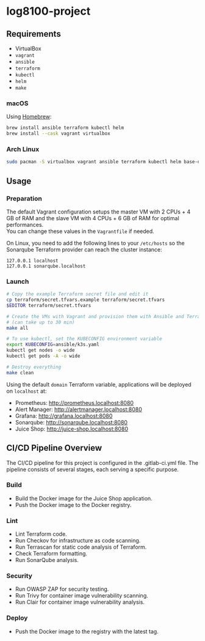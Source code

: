 # log8100-project

## Requirements

- VirtualBox
- `vagrant`
- `ansible`
- `terraform`
- `kubectl`
- `helm`
- `make`

### macOS

Using [Homebrew](https://brew.sh):

```sh
brew install ansible terraform kubectl helm
brew install --cask vagrant virtualbox
```

### Arch Linux

```sh
sudo pacman -S virtualbox vagrant ansible terraform kubectl helm base-devel
```

## Usage

### Preparation

The default Vagrant configuration setups the master VM with 2 CPUs + 4 GB of RAM and the slave VM with 4 CPUs + 6 GB of
RAM for optimal performances.\
You can change these values in the `Vagrantfile` if needed.

On Linux, you need to add the following lines to your `/etc/hosts` so the Sonarqube Terraform provider can reach the cluster instance:

```
127.0.0.1 localhost
127.0.0.1 sonarqube.localhost
```

### Launch

```sh
# Copy the example Terraform secret file and edit it
cp terraform/secret.tfvars.example terraform/secret.tfvars
$EDITOR terraform/secret.tfvars

# Create the VMs with Vagrant and provision them with Ansible and Terraform
# (can take up to 30 min)
make all

# To use kubectl, set the KUBECONFIG environment variable
export KUBECONFIG=ansible/k3s.yaml
kubectl get nodes -o wide
kubectl get pods -A -o wide

# Destroy everything
make clean
```

Using the default `domain` Terraform variable, applications will be deployed on `localhost` at:

- Prometheus: http://prometheus.localhost:8080
- Alert Manager: http://alertmanager.localhost:8080
- Grafana: http://grafana.localhost:8080
- Sonarqube: http://sonarqube.localhost:8080
- Juice Shop: http://juice-shop.localhost:8080

## CI/CD Pipeline Overview

The CI/CD pipeline for this project is configured in the .gitlab-ci.yml file. The pipeline consists of several stages,
each serving a specific purpose.

### Build

- Build the Docker image for the Juice Shop application.
- Push the Docker image to the Docker registry.

### Lint

- Lint Terraform code.
- Run Checkov for infrastructure as code scanning.
- Run Terrascan for static code analysis of Terraform.
- Check Terraform formatting.
- Run SonarQube analysis.

### Security

- Run OWASP ZAP for security testing.
- Run Trivy for container image vulnerability scanning.
- Run Clair for container image vulnerability analysis.

### Deploy

- Push the Docker image to the registry with the latest tag.
